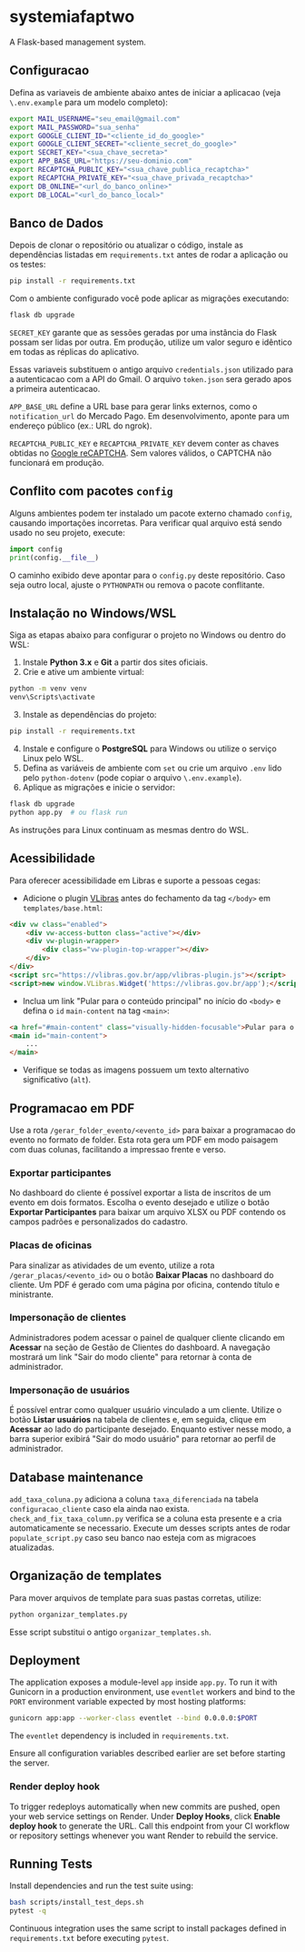 # systemiafaptwo

A Flask-based management system.

## Configuracao

Defina as variaveis de ambiente abaixo antes de iniciar a aplicacao (veja
`\.env.example` para um modelo completo):

```bash
export MAIL_USERNAME="seu_email@gmail.com"
export MAIL_PASSWORD="sua_senha"
export GOOGLE_CLIENT_ID="<cliente_id_do_google>"
export GOOGLE_CLIENT_SECRET="<cliente_secret_do_google>"
export SECRET_KEY="<sua_chave_secreta>"
export APP_BASE_URL="https://seu-dominio.com"
export RECAPTCHA_PUBLIC_KEY="<sua_chave_publica_recaptcha>"
export RECAPTCHA_PRIVATE_KEY="<sua_chave_privada_recaptcha>"
export DB_ONLINE="<url_do_banco_online>"
export DB_LOCAL="<url_do_banco_local>"
```

## Banco de Dados

Depois de clonar o repositório ou atualizar o código, instale as dependências
listadas em `requirements.txt` antes de rodar a aplicação ou os testes:

```bash
pip install -r requirements.txt
```

Com o ambiente configurado você pode aplicar as migrações executando:

```bash
flask db upgrade
```

`SECRET_KEY` garante que as sessões geradas por uma instância do Flask possam
ser lidas por outra. Em produção, utilize um valor seguro e idêntico em todas as
réplicas do aplicativo.

Essas variaveis substituem o antigo arquivo `credentials.json` utilizado para a
autenticacao com a API do Gmail. O arquivo `token.json` sera gerado apos a
primeira autenticacao.

`APP_BASE_URL` define a URL base para gerar links externos, como o `notification_url` do Mercado Pago. Em desenvolvimento, aponte para um endereço público (ex.: URL do ngrok).

`RECAPTCHA_PUBLIC_KEY` e `RECAPTCHA_PRIVATE_KEY` devem conter as chaves obtidas no [Google reCAPTCHA](https://www.google.com/recaptcha/admin). Sem valores válidos, o CAPTCHA não funcionará em produção.

## Conflito com pacotes `config`

Alguns ambientes podem ter instalado um pacote externo chamado `config`,
causando importações incorretas. Para verificar qual arquivo está sendo usado no
seu projeto, execute:

```python
import config
print(config.__file__)
```

O caminho exibido deve apontar para o `config.py` deste repositório. Caso seja
outro local, ajuste o `PYTHONPATH` ou remova o pacote conflitante.

## Instalação no Windows/WSL

Siga as etapas abaixo para configurar o projeto no Windows ou dentro do WSL:

1. Instale **Python 3.x** e **Git** a partir dos sites oficiais.
2. Crie e ative um ambiente virtual:

```bash
python -m venv venv
venv\Scripts\activate
```

3. Instale as dependências do projeto:

```bash
pip install -r requirements.txt
```

4. Instale e configure o **PostgreSQL** para Windows ou utilize o serviço Linux pelo WSL.
5. Defina as variáveis de ambiente com `set` ou crie um arquivo `.env` lido pelo `python-dotenv` (pode copiar o arquivo `\.env.example`).
6. Aplique as migrações e inicie o servidor:

```bash
flask db upgrade
python app.py  # ou flask run
```

As instruções para Linux continuam as mesmas dentro do WSL.

## Acessibilidade

Para oferecer acessibilidade em Libras e suporte a pessoas cegas:

- Adicione o plugin [VLibras](https://www.gov.br/governodigital/pt-br/vlibras) antes do fechamento da tag `</body>` em `templates/base.html`:

```html
<div vw class="enabled">
    <div vw-access-button class="active"></div>
    <div vw-plugin-wrapper>
        <div class="vw-plugin-top-wrapper"></div>
    </div>
</div>
<script src="https://vlibras.gov.br/app/vlibras-plugin.js"></script>
<script>new window.VLibras.Widget('https://vlibras.gov.br/app');</script>
```

- Inclua um link "Pular para o conteúdo principal" no início do `<body>` e defina o `id` `main-content` na tag `<main>`:

```html
<a href="#main-content" class="visually-hidden-focusable">Pular para o conteúdo principal</a>
<main id="main-content">
    ...
</main>
```

- Verifique se todas as imagens possuem um texto alternativo significativo (`alt`).

## Programacao em PDF

Use a rota `/gerar_folder_evento/<evento_id>` para baixar a programacao do evento no formato de folder. Esta rota gera um PDF em modo paisagem com duas colunas, facilitando a impressao frente e verso.

### Exportar participantes

No dashboard do cliente é possível exportar a lista de inscritos de um evento em dois formatos. Escolha o evento desejado e utilize o botão **Exportar Participantes** para baixar um arquivo XLSX ou PDF contendo os campos padrões e personalizados do cadastro.

### Placas de oficinas

Para sinalizar as atividades de um evento, utilize a rota `/gerar_placas/<evento_id>` ou o botão **Baixar Placas** no dashboard do cliente. Um PDF é gerado com uma página por oficina, contendo título e ministrante.

### Impersonação de clientes

Administradores podem acessar o painel de qualquer cliente clicando em **Acessar** na seção de Gestão de Clientes do dashboard. A navegação mostrará um link "Sair do modo cliente" para retornar à conta de administrador.

### Impersonação de usuários

É possível entrar como qualquer usuário vinculado a um cliente. Utilize o botão **Listar usuários** na tabela de clientes e, em seguida, clique em **Acessar** ao lado do participante desejado. Enquanto estiver nesse modo, a barra superior exibirá "Sair do modo usuário" para retornar ao perfil de administrador.

## Database maintenance

`add_taxa_coluna.py` adiciona a coluna `taxa_diferenciada` na tabela `configuracao_cliente` caso ela ainda nao exista.
`check_and_fix_taxa_column.py` verifica se a coluna esta presente e a cria automaticamente se necessario.
Execute um desses scripts antes de rodar `populate_script.py` caso seu banco nao esteja com as migracoes atualizadas.

## Organização de templates

Para mover arquivos de template para suas pastas corretas, utilize:

```bash
python organizar_templates.py
```

Esse script substitui o antigo `organizar_templates.sh`.

## Deployment

The application exposes a module-level `app` inside `app.py`. To run it with
Gunicorn in a production environment, use `eventlet` workers and bind to the
`PORT` environment variable expected by most hosting platforms:

```bash
gunicorn app:app --worker-class eventlet --bind 0.0.0.0:$PORT
```

The `eventlet` dependency is included in `requirements.txt`.

Ensure all configuration variables described earlier are set before starting the
server.


### Render deploy hook

To trigger redeploys automatically when new commits are pushed, open your web service settings on Render. Under **Deploy Hooks**, click **Enable deploy hook** to generate the URL. Call this endpoint from your CI workflow or repository settings whenever you want Render to rebuild the service.


## Running Tests

Install dependencies and run the test suite using:

```bash
bash scripts/install_test_deps.sh
pytest -q
```

Continuous integration uses the same script to install packages defined in `requirements.txt` before executing `pytest`.
